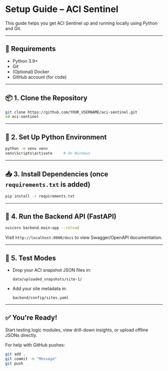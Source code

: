 # Setup Guide – ACI Sentinel

This guide helps you get ACI Sentinel up and running locally using Python and Git.

---

## 🔧 Requirements
- Python 3.9+
- Git
- (Optional) Docker
- GitHub account (for code)

---

## 📦 1. Clone the Repository
```bash
git clone https://github.com/YOUR_USERNAME/aci-sentinel.git
cd aci-sentinel
```

---

## 🐍 2. Set Up Python Environment
```bash
python -m venv venv
venv\Scripts\activate     # On Windows
```

---

## 📥 3. Install Dependencies (once `requirements.txt` is added)
```bash
pip install -r requirements.txt
```

---

## 🚀 4. Run the Backend API (FastAPI)
```bash
uvicorn backend.main:app --reload
```

Visit `http://localhost:8000/docs` to view Swagger/OpenAPI documentation.

---

## 🧪 5. Test Modes
- Drop your ACI snapshot JSON files in:
  ```
  data/uploaded_snapshots/site-1/
  ```
- Add your site metadata in:
  ```
  backend/config/sites.yaml
  ```

---

## ✅ You're Ready!

Start testing logic modules, view drill-down insights, or upload offline JSONs directly.

For help with GitHub pushes:
```bash
git add .
git commit -m "Message"
git push
```
